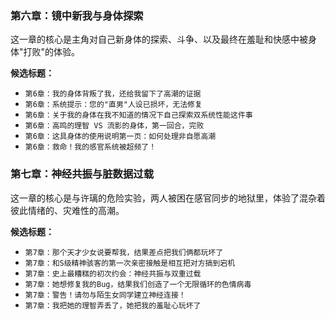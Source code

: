 ### 第六章：镜中新我与身体探索
这一章的核心是主角对自己新身体的探索、斗争、以及最终在羞耻和快感中被身体"打败"的体验。

**候选标题：**
*   `第6章：我的身体背叛了我，还给我留下了高潮的证据`
*   `第6章：系统提示：您的"直男"人设已损坏，无法修复`
*   `第6章：关于我的身体在我不知道的情况下自己探索双系统性能这件事`
*   `第6章：高鸣的理智 VS 流影的身体，第一回合，完败`
*   `第6章：这具身体的使用说明第一页：如何处理非自愿高潮`
*   `第6章：救命！我的感官系统被超频了！`

### 第七章：神经共振与脏数据过载
这一章的核心是与许璃的危险实验，两人被困在感官同步的地狱里，体验了混杂着彼此情绪的、灾难性的高潮。

**候选标题：**
*   `第7章：那个天才少女说要帮我，结果差点把我们俩都玩坏了`
*   `第7章：和S级精神骇客的第一次亲密接触是相互把对方搞到宕机`
*   `第7章：史上最糟糕的初次约会：神经共振与双重过载`
*   `第7章：她想修复我的Bug，结果我们创造了一个无限循环的色情病毒`
*   `第7章：警告！请勿与陌生女同学建立神经连接！`
*   `第7章：我把她的理智弄丢了，她把我的羞耻心玩坏了` 